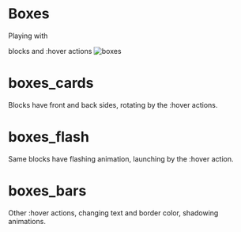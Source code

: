 # Boxes
Playing with <div> blocks and :hover actions
![boxes](https://user-images.githubusercontent.com/96468659/147014426-d83738d4-8a92-40b0-97ea-5d0459d7d7da.jpg)

# boxes_cards
  Blocks have front and back sides, rotating by the :hover actions.
  
# boxes_flash
  Same blocks have flashing animation, launching by the :hover action.
  
# boxes_bars
  Other :hover actions, changing text and border color, shadowing animations.
